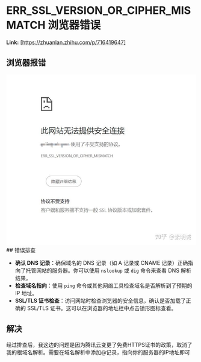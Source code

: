 # ERR_SSL_VERSION_OR_CIPHER_MISMATCH 浏览器错误



 **Link:** [https://zhuanlan.zhihu.com/p/716419647]

## 浏览器报错  
![3c0d433cb25597abcf9d8fd57760a079](../image/3c0d433cb25597abcf9d8fd57760a079.jpg)## 错误排查  

* **确认 DNS 记录**：确保域名的 DNS 记录（如 A 记录或 CNAME 记录）正确指向了托管网站的服务器。你可以使用 `nslookup` 或 `dig` 命令来查看 DNS 解析结果。
* **检查域名指向**：使用 `ping` 命令或其他网络工具检查域名是否解析到了预期的 IP 地址。
* **SSL/TLS 证书检查**：访问网站时检查浏览器的安全信息，确认是否加载了正确的 SSL/TLS 证书。这可以在浏览器的地址栏中点击锁形图标查看。

## 解决  

经过排查后，我这边的问题是因为腾讯云变更了免费HTTPS证书的政策，取消了我的根域名解析。需要在域名解析中添加@记录，指向你的服务器的IP地址即可

